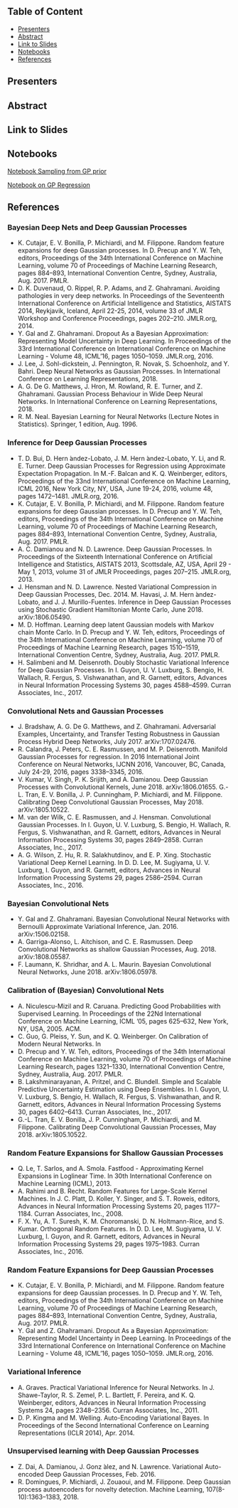 ## Table of Content

* <a href="#presenters">Presenters</a>
* <a href="#abstract">Abstract</a>
* <a href="#slides">Link to Slides</a>
* <a href="#notebooks">Notebooks</a>
* <a href="#references">References</a>


## Presenters <a name="presenters"></a>


## Abstract <a name="abstract"></a>


## Link to Slides <a name="slides"></a>


## Notebooks <a name="notebooks"></a>

[Notebook Sampling from GP prior](notebooks/gp-priors.ipynb)

[Notebook on GP Regression](notebooks/gp-inference.ipynb)


## References <a name="references"></a>

### Bayesian Deep Nets and Deep Gaussian Processes

<ul>
<li> K. Cutajar, E. V. Bonilla, P. Michiardi, and M. Filippone. Random feature expansions for deep Gaussian processes. In D. Precup and Y. W. Teh, editors, Proceedings of the 34th International Conference on Machine Learning, volume 70 of Proceedings of Machine Learning Research, pages 884–893, International Convention Centre, Sydney, Australia, Aug. 2017. PMLR.
<li> D. K. Duvenaud, O. Rippel, R. P. Adams, and Z. Ghahramani. Avoiding pathologies in very deep networks. In Proceedings of the Seventeenth International Conference on Artificial Intelligence and Statistics, AISTATS 2014, Reykjavik, Iceland, April 22-25, 2014, volume 33 of JMLR Workshop and Conference Proceedings, pages 202–210. JMLR.org, 2014.
<li> Y. Gal and Z. Ghahramani. Dropout As a Bayesian Approximation: Representing Model Uncertainty in Deep Learning. In Proceedings of the 33rd International Conference on International Conference on Machine Learning - Volume 48, ICML’16, pages 1050–1059. JMLR.org, 2016.
<li> J. Lee, J. Sohl-dickstein, J. Pennington, R. Novak, S. Schoenholz, and Y. Bahri. Deep Neural Networks as Gaussian Processes. In International Conference on Learning Representations, 2018.
<li> A. G. De G. Matthews, J. Hron, M. Rowland, R. E. Turner, and Z. Ghahramani. Gaussian Process Behaviour in Wide Deep Neural Networks. In International Conference on Learning Representations, 2018.
<li> R. M. Neal. Bayesian Learning for Neural Networks (Lecture Notes in Statistics). Springer, 1 edition, Aug. 1996.
</ul>





### Inference for Deep Gaussian Processes

<ul>
<li> T. D. Bui, D. Hern ́andez-Lobato, J. M. Hern ́andez-Lobato, Y. Li, and R. E. Turner. Deep Gaussian Processes for Regression using Approximate Expectation Propagation. In M.-F. Balcan and K. Q. Weinberger, editors, Proceedings of the 33nd International Conference on Machine Learning, ICML 2016, New York City, NY, USA, June 19-24, 2016, volume 48, pages 1472–1481. JMLR.org, 2016.
<li> K. Cutajar, E. V. Bonilla, P. Michiardi, and M. Filippone. Random feature expansions for deep Gaussian processes. In D. Precup and Y. W. Teh, editors, Proceedings of the 34th International Conference on Machine Learning, volume 70 of Proceedings of Machine Learning Research, pages 884–893, International Convention Centre, Sydney, Australia, Aug. 2017. PMLR.
<li> A. C. Damianou and N. D. Lawrence. Deep Gaussian Processes. In Proceedings of the Sixteenth International Conference on Artificial Intelligence and Statistics, AISTATS 2013, Scottsdale, AZ, USA, April 29 - May 1, 2013, volume 31 of JMLR Proceedings, pages 207–215. JMLR.org, 2013.
<li> J. Hensman and N. D. Lawrence. Nested Variational Compression in Deep Gaussian Processes, Dec. 2014. M. Havasi, J. M. Hern ́andez-Lobato, and J. J. Murillo-Fuentes. Inference in Deep Gaussian Processes using Stochastic Gradient Hamiltonian Monte Carlo, June 2018. arXiv:1806.05490.
<li> M. D. Hoffman. Learning deep latent Gaussian models with Markov chain Monte Carlo. In D. Precup and Y. W. Teh, editors, Proceedings of the 34th International Conference on Machine Learning, volume 70 of Proceedings of Machine Learning Research, pages 1510–1519, International Convention Centre, Sydney, Australia, Aug. 2017. PMLR.
<li> H. Salimbeni and M. Deisenroth. Doubly Stochastic Variational Inference for Deep Gaussian Processes. In I. Guyon, U. V. Luxburg, S. Bengio, H. Wallach, R. Fergus, S. Vishwanathan, and R. Garnett, editors, Advances in Neural Information Processing Systems 30, pages 4588–4599. Curran Associates, Inc., 2017.
</ul>







### Convolutional Nets and Gaussian Processes

<ul>
<li> J. Bradshaw, A. G. De G. Matthews, and Z. Ghahramani. Adversarial Examples, Uncertainty, and Transfer Testing Robustness in Gaussian Process Hybrid Deep Networks, July 2017. arXiv:1707.02476.
<li> R. Calandra, J. Peters, C. E. Rasmussen, and M. P. Deisenroth. Manifold Gaussian Processes for regression. In 2016 International Joint Conference on Neural Networks, IJCNN 2016, Vancouver, BC, Canada, July 24-29, 2016, pages 3338–3345, 2016.
<li> V. Kumar, V. Singh, P. K. Srijith, and A. Damianou. Deep Gaussian Processes with Convolutional Kernels, June 2018. arXiv:1806.01655.
G.-L. Tran, E. V. Bonilla, J. P. Cunningham, P. Michiardi, and M. Filippone. Calibrating Deep Convolutional Gaussian Processes, May 2018. arXiv:1805.10522.
<li> M. van der Wilk, C. E. Rasmussen, and J. Hensman. Convolutional Gaussian Processes. In I. Guyon, U. V. Luxburg, S. Bengio, H. Wallach, R. Fergus, S. Vishwanathan, and R. Garnett, editors, Advances in Neural Information Processing Systems 30, pages 2849–2858. Curran Associates, Inc., 2017.
<li> A. G. Wilson, Z. Hu, R. R. Salakhutdinov, and E. P. Xing. Stochastic Variational Deep Kernel Learning. In D. D. Lee, M. Sugiyama, U. V. Luxburg, I. Guyon, and R. Garnett, editors, Advances in Neural Information Processing Systems 29, pages 2586–2594. Curran Associates, Inc., 2016.
</ul>


### Bayesian Convolutional Nets
<ul>
<li> Y. Gal and Z. Ghahramani. Bayesian Convolutional Neural Networks with Bernoulli Approximate Variational Inference, Jan. 2016. arXiv:1506.02158.
<li> A. Garriga-Alonso, L. Aitchison, and C. E. Rasmussen. Deep Convolutional Networks as shallow Gaussian Processes, Aug. 2018. arXiv:1808.05587.
<li> F. Laumann, K. Shridhar, and A. L. Maurin. Bayesian Convolutional Neural Networks, June 2018. arXiv:1806.05978.
</ul>




### Calibration of (Bayesian) Convolutional Nets
<ul>
<li> A. Niculescu-Mizil and R. Caruana. Predicting Good Probabilities with Supervised Learning. In Proceedings of the 22Nd International Conference on Machine Learning, ICML ’05, pages 625–632, New York, NY, USA, 2005. ACM.
<li> C. Guo, G. Pleiss, Y. Sun, and K. Q. Weinberger. On Calibration of Modern Neural Networks. In
<li> D. Precup and Y. W. Teh, editors, Proceedings of the 34th International Conference on Machine Learning, volume 70 of Proceedings of Machine Learning Research, pages 1321–1330, International Convention Centre, Sydney, Australia, Aug. 2017. PMLR.
<li> B. Lakshminarayanan, A. Pritzel, and C. Blundell. Simple and Scalable Predictive Uncertainty Estimation using Deep Ensembles. In I. Guyon, U. V. Luxburg, S. Bengio, H. Wallach, R. Fergus, S. Vishwanathan, and R. Garnett, editors, Advances in Neural Information Processing Systems 30, pages 6402–6413. Curran Associates, Inc., 2017.
<li> G.-L. Tran, E. V. Bonilla, J. P. Cunningham, P. Michiardi, and M. Filippone. Calibrating Deep Convolutional Gaussian Processes, May 2018. arXiv:1805.10522.
</ul>



### Random Feature Expansions for Shallow Gaussian Processes
<ul>
<li> Q. Le, T. Sarlos, and A. Smola. Fastfood - Approximating Kernel Expansions in Loglinear Time. In 30th International Conference on Machine Learning (ICML), 2013.
<li> A. Rahimi and B. Recht. Random Features for Large-Scale Kernel Machines. In J. C. Platt, D. Koller, Y. Singer, and S. T. Roweis, editors, Advances in Neural Information Processing Systems 20, pages 1177–1184. Curran Associates, Inc., 2008.
<li> F. X. Yu, A. T. Suresh, K. M. Choromanski, D. N. Holtmann-Rice, and S. Kumar. Orthogonal Random Features. In D. D. Lee, M. Sugiyama, U. V. Luxburg, I. Guyon, and R. Garnett, editors, Advances in Neural Information Processing Systems 29, pages 1975–1983. Curran Associates, Inc., 2016.
</ul>



### Random Feature Expansions for Deep Gaussian Processes
<ul>
<li> K. Cutajar, E. V. Bonilla, P. Michiardi, and M. Filippone. Random feature expansions for deep Gaussian processes. In D. Precup and Y. W. Teh, editors, Proceedings of the 34th International Conference on Machine Learning, volume 70 of Proceedings of Machine Learning Research, pages 884–893, International Convention Centre, Sydney, Australia, Aug. 2017. PMLR.
<li> Y. Gal and Z. Ghahramani. Dropout As a Bayesian Approximation: Representing Model Uncertainty in Deep Learning. In Proceedings of the 33rd International Conference on International Conference on Machine Learning - Volume 48, ICML’16, pages 1050–1059. JMLR.org, 2016.
</ul>


### Variational Inference
<ul>
<li> A. Graves. Practical Variational Inference for Neural Networks. In J. Shawe-Taylor, R. S. Zemel, P. L. Bartlett, F. Pereira, and K. Q. Weinberger, editors, Advances in Neural Information Processing Systems 24, pages 2348–2356. Curran Associates, Inc., 2011.
<li> D. P. Kingma and M. Welling. Auto-Encoding Variational Bayes. In Proceedings of the Second International Conference on Learning Representations (ICLR 2014), Apr. 2014.
</ul>


### Unsupervised learning with Deep Gaussian Processes
<ul>
<li> Z. Dai, A. Damianou, J. Gonz ́alez, and N. Lawrence. Variational Auto-encoded Deep Gaussian Processes, Feb. 2016.
<li> R. Domingues, P. Michiardi, J. Zouaoui, and M. Filippone. Deep Gaussian process autoencoders for novelty detection. Machine Learning, 107(8-10):1363–1383, 2018.
</ul>


